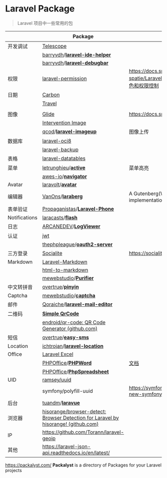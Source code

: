 # Laravel Package

> Laravel 项目中一些常用的包

|               | Package                                                                                                                           | 备注                                                                                                                                                                                                                      |
| ------------- | --------------------------------------------------------------------------------------------------------------------------------- | ----------------------------------------------------------------------------------------------------------------------------------------------------------------------------------------------------------------------- |
| 开发调试          | [Telescope](https://learnku.com/docs/laravel/7.x/telescope/7518)                                                                  |                                                                                                                                                                                                                         |
|               | [barryvdh](https://github.com/barryvdh)/**[laravel-ide-helper](https://github.com/barryvdh/laravel-ide-helper)**                  |                                                                                                                                                                                                                         |
|               | [barryvdh](https://github.com/barryvdh)/**[laravel-debugbar](https://github.com/barryvdh/laravel-debugbar)**                      |                                                                                                                                                                                                                         |
| 权限            | [laravel-permission](https://docs.spatie.be/laravel-permission/v3/introduction/)                                                  | https://docs.spatie.be/  <br />[spatie/Laravel-permission Laravel 应用中的角色和权限控制](https://learnku.com/laravel/t/8018/extension-recommendation-role-and-authority-control-in-spatielaravel-permission-laravel-applications) |
| 日期            | [Carbon](https://carbon.nesbot.com/docs/)                                                                                         |                                                                                                                                                                                                                         |
|               | [Travel](https://github.com/rashidlaasri/travel)                                                                                  |                                                                                                                                                                                                                         |
|               |                                                                                                                                   |                                                                                                                                                                                                                         |
| 图像            | [Glide](https://glide.thephpleague.com/)                                                                                          | https://docs.spatie.be/image/v1/introduction/                                                                                                                                                                           |
|               | [Intervention Image](http://image.intervention.io/getting_started/introduction)                                                   |                                                                                                                                                                                                                         |
|               | [qcod](https://github.com/qcod)/**[laravel-imageup](https://github.com/qcod/laravel-imageup)**                                    | 图像上传                                                                                                                                                                                                                    |
| 数据库           | [laravel-oci8](https://github.com/yajra/laravel-oci8)                                                                             |                                                                                                                                                                                                                         |
|               | [laravel-backup](https://docs.spatie.be/laravel-backup)                                                                           |                                                                                                                                                                                                                         |
| 表格            | [laravel-datatables](https://github.com/yajra/laravel-datatables)                                                                 |                                                                                                                                                                                                                         |
| 菜单            | [letrunghieu](https://github.com/letrunghieu)/**[active](https://github.com/letrunghieu/active)**                                 | 菜单高亮                                                                                                                                                                                                                    |
|               | [awes-io](https://github.com/awes-io)/**[navigator](https://github.com/awes-io/navigator)**                                       |                                                                                                                                                                                                                         |
| Avatar        | [laravolt](https://github.com/laravolt)/**[avatar](https://github.com/laravolt/avatar)**                                          |                                                                                                                                                                                                                         |
| 编辑器           | [VanOns](https://github.com/VanOns)/**[laraberg](https://github.com/VanOns/laraberg)**                                            | A Gutenberg(Wordpress 编辑器) implementation for Laravel                                                                                                                                                                   |
| 表单验证          | [Propaganistas](https://github.com/Propaganistas)/**[Laravel-Phone](https://github.com/Propaganistas/Laravel-Phone)**             |                                                                                                                                                                                                                         |
| Notifications | [laracasts](https://github.com/laracasts)/**[flash](https://github.com/laracasts/flash)**                                         |                                                                                                                                                                                                                         |
| 日志            | [ARCANEDEV](https://github.com/ARCANEDEV)/**[LogViewer](https://github.com/ARCANEDEV/LogViewer)**                                 |                                                                                                                                                                                                                         |
| 认证            | [jwt](https://jwt-auth.readthedocs.io/en/develop/)                                                                                |                                                                                                                                                                                                                         |
|               | [thephpleague](https://github.com/thephpleague)/**[oauth2-server](https://github.com/thephpleague/oauth2-server)**                |                                                                                                                                                                                                                         |
| 三方登录          | [Socialite](https://learnku.com/docs/laravel/7.x/socialite/7517)                                                                  | https://socialiteproviders.netlify.app/                                                                                                                                                                                 |
| Markdown      | [Laravel-Markdown](https://github.com/GrahamCampbell/Laravel-Markdown)                                                            |                                                                                                                                                                                                                         |
|               | [html-to-markdown](https://github.com/thephpleague/html-to-markdown)                                                              |                                                                                                                                                                                                                         |
|               | [mewebstudio](https://github.com/mewebstudio)/**[Purifier](https://github.com/mewebstudio/Purifier)**                             |                                                                                                                                                                                                                         |
| 中文转拼音         | [overtrue](https://github.com/overtrue)/**[pinyin](https://github.com/overtrue/pinyin)**                                          |                                                                                                                                                                                                                         |
| Captcha       | [mewebstudio](https://github.com/mewebstudio)/**[captcha](https://github.com/mewebstudio/captcha)**                               |                                                                                                                                                                                                                         |
| 邮件            | [Qoraiche](https://github.com/Qoraiche)/**[laravel-mail-editor](https://github.com/Qoraiche/laravel-mail-editor)**                |                                                                                                                                                                                                                         |
| 二维码           | [**Simple QrCode**](https://github.com/SimpleSoftwareIO/simple-qrcode/blob/develop/docs/zh/README.md)                             |                                                                                                                                                                                                                         |
|               | [endroid/qr-code: QR Code Generator (github.com)](https://github.com/endroid/qr-code)                                             |                                                                                                                                                                                                                         |
| 短信            | [overtrue](https://github.com/overtrue)/**[easy-sms](https://github.com/overtrue/easy-sms)**                                      |                                                                                                                                                                                                                         |
| Location      | [ichtrojan](https://github.com/ichtrojan)/**[laravel-location](https://github.com/ichtrojan/laravel-location)**                   |                                                                                                                                                                                                                         |
| Office        | [Laravel Excel](https://laravel-excel.com/)                                                                                       |                                                                                                                                                                                                                         |
|               | [PHPOffice](https://github.com/PHPOffice)/**[PHPWord](https://github.com/PHPOffice/PHPWord)**                                     | [文档](https://phpword.readthedocs.io/en/latest/)                                                                                                                                                                         |
|               | [PHPOffice](https://github.com/PHPOffice)/**[PhpSpreadsheet](https://github.com/PHPOffice/PhpSpreadsheet)**                       |                                                                                                                                                                                                                         |
| UID           | [ramsey/uuid](https://uuid.ramsey.dev/en/latest/)                                                                                 |                                                                                                                                                                                                                         |
|               | symfony/polyfill-uuid                                                                                                             | https://symfony.com/blog/introducing-the-new-symfony-uuid-polyfill                                                                                                                                                      |
| 后台            | [tuandm](https://github.com/tuandm)/**[laravue](https://github.com/tuandm/laravue)**                                              |                                                                                                                                                                                                                         |
| 浏览器           | [hisorange/browser-detect: Browser Detection for Laravel by hisorange! (github.com)](https://github.com/hisorange/browser-detect) |                                                                                                                                                                                                                         |
| IP            | https://github.com/Torann/laravel-geoip                                                                                           |                                                                                                                                                                                                                         |
| 其他            | https://laravel-json-api.readthedocs.io/en/latest/                                                                                |                                                                                                                                                                                                                         |

https://packalyst.com/  **Packalyst** is a directory of Packages for your Laravel projects